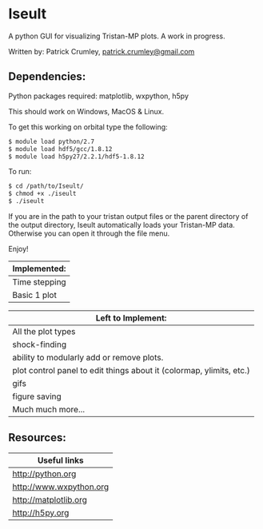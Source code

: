 # Iseult

A python GUI for visualizing Tristan-MP plots. A work in progress.

Written by:
Patrick Crumley, patrick.crumley@gmail.com

Dependencies:
-------------

Python packages required: matplotlib, wxpython, h5py

This should work on Windows, MacOS & Linux.

To get this working on orbital type the following:
```bash
$ module load python/2.7
$ module load hdf5/gcc/1.8.12
$ module load h5py27/2.2.1/hdf5-1.8.12
```

To run:

```bash
$ cd /path/to/Iseult/
$ chmod +x ./iseult
$ ./iseult
```

If you are in the path to your tristan output files or the parent directory of
the output directory, Iseult automatically loads your Tristan-MP data.
Otherwise you can open it through the file menu.

Enjoy!

| Implemented: |
| ------------ |
| Time stepping |
| Basic 1 plot |

| Left to Implement:|
| ------------------ |
| All the plot types |
| shock-finding |
| ability to modularly add or remove plots. |
| plot control panel to edit things about it (colormap, ylimits, etc.) |
| gifs |
| figure saving |
| Much much more... |

Resources:
----------
| Useful links |
| ----------------------- |
| http://python.org
| http://www.wxpython.org |
| http://matplotlib.org |
| http://h5py.org |
